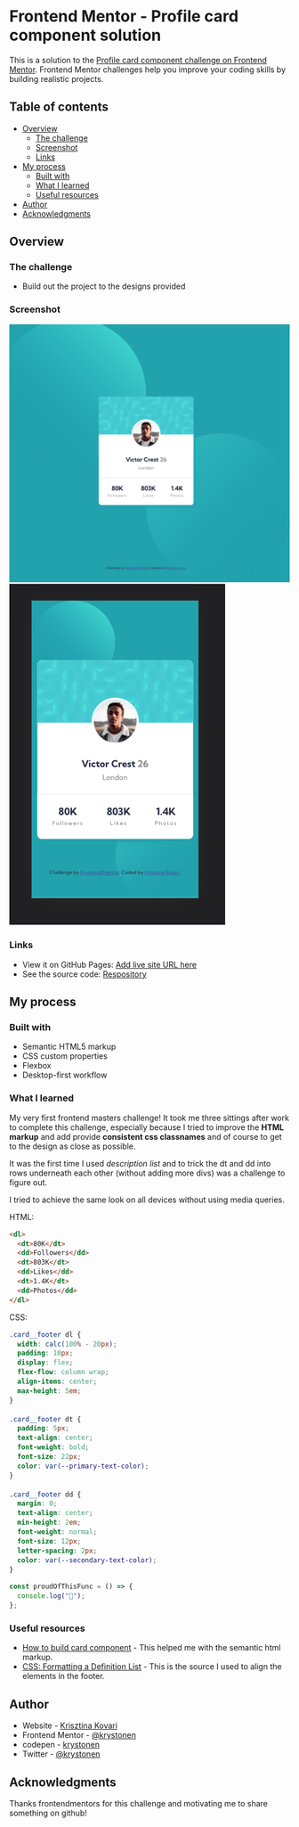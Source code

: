 # Frontend Mentor - Profile card component solution

This is a solution to the [Profile card component challenge on Frontend Mentor](https://www.frontendmentor.io/challenges/profile-card-component-cfArpWshJ). Frontend Mentor challenges help you improve your coding skills by building realistic projects.

## Table of contents

- [Overview](#overview)
  - [The challenge](#the-challenge)
  - [Screenshot](#screenshot)
  - [Links](#links)
- [My process](#my-process)
  - [Built with](#built-with)
  - [What I learned](#what-i-learned)
  - [Useful resources](#useful-resources)
- [Author](#author)
- [Acknowledgments](#acknowledgments)

## Overview

### The challenge

- Build out the project to the designs provided

### Screenshot

![](./desktop-view.png)
![](./mobile-view.png)

### Links

- View it on GitHub Pages: [Add live site URL here](https://krystonen.github.io/profile-card-component-main/)
- See the source code: [Respository](https://github.com/krystonen/profile-card-component-main)

## My process

### Built with

- Semantic HTML5 markup
- CSS custom properties
- Flexbox
- Desktop-first workflow

### What I learned

My very first frontend masters challenge! It took me three sittings after work to complete this challenge, especially because I tried to improve the **HTML markup** and add provide **consistent css classnames** and of course to get to the design as close as possible.

It was the first time I used _description list_ and to trick the dt and dd into rows underneath each other (without adding more divs) was a challenge to figure out.

I tried to achieve the same look on all devices without using media queries.

HTML:

```html
<dl>
  <dt>80K</dt>
  <dd>Followers</dd>
  <dt>803K</dt>
  <dd>Likes</dd>
  <dt>1.4K</dt>
  <dd>Photos</dd>
</dl>
```

CSS:

```css
.card__footer dl {
  width: calc(100% - 20px);
  padding: 10px;
  display: flex;
  flex-flow: column wrap;
  align-items: center;
  max-height: 5em;
}

.card__footer dt {
  padding: 5px;
  text-align: center;
  font-weight: bold;
  font-size: 22px;
  color: var(--primary-text-color);
}

.card__footer dd {
  margin: 0;
  text-align: center;
  min-height: 2em;
  font-weight: normal;
  font-size: 12px;
  letter-spacing: 2px;
  color: var(--secondary-text-color);
}
```

```js
const proudOfThisFunc = () => {
  console.log("🎉");
};
```

### Useful resources

- [How to build card component](https://www.mediacurrent.com/blog/how-build-card-component) - This helped me with the semantic html markup.
- [CSS: Formatting a Definition List](https://www.the-art-of-web.com/css/format-dl/) - This is the source I used to align the elements in the footer.

## Author

- Website - [Krisztina Kovari](https://www.krisztinakovari.com)
- Frontend Mentor - [@krystonen](https://www.frontendmentor.io/profile/krystonen)
- codepen - [krystonen](https://codepen.io/krystonen/)
- Twitter - [@krystonen](https://www.twitter.com/krystonen)

## Acknowledgments

Thanks frontendmentors for this challenge and motivating me to share something on github!
